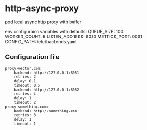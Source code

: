 # http-async-proxy
pod local async http proxy with buffer

env configuraion variables with defaults:
QUEUE_SIZE: 100
WORKER_COUNT: 5
LISTEN_ADDRESS: 8080
METRICS_PORT: 9091
CONFIG_PATH: /etc/backends.yaml

## Configuration file

```
proxy-vector.com:
  - backend: http://127.0.0.1:8081
    retries: 2
    delay: 0.1
    timeout: 0.5
  - backend: http://127.0.0.1:8082
    retries: 1
    delay: 1
    timeout: 2
proxy-something.com:
  - backend: http://something.com
    retries: 3
    delay: 1
    timeout: 1
```
